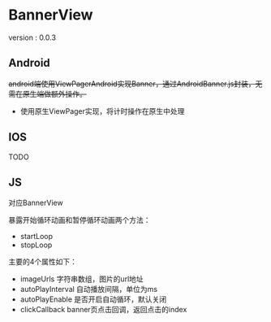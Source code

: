 # BannerView
version : 0.0.3

## Android

~~android端使用ViewPagerAndroid实现Banner，通过AndroidBanner.js封装，无需在原生端做额外操作。~~

- 使用原生ViewPager实现，将计时操作在原生中处理

## IOS
TODO

## JS

对应BannerView

暴露开始循环动画和暂停循环动画两个方法：

- startLoop
- stopLoop

主要的4个属性如下：

- imageUrls 字符串数组，图片的url地址
- autoPlayInterval 自动播放间隔，单位为ms
- autoPlayEnable 是否开启自动循环，默认关闭
- clickCallback banner页点击回调，返回点击的index
